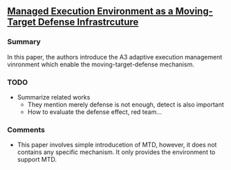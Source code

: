 ## [Managed Execution Environment as a Moving-Target Defense Infrastrcuture](http://ieeexplore.ieee.org/xpl/articleDetails.jsp?arnumber=6671568)


### Summary
In this paper, the authors introduce the A3 adaptive execution management vinronment which enable the moving-target-defense mechanism.


### TODO
- Summarize related works
  - They mention merely defense is not enough, detect is also important
  - How to evaluate the defense effect, red team...
  
### Comments
- This paper involves simple introducetion of MTD, however, it does not contains any specific mechanism. It only provides the environment to support MTD.
